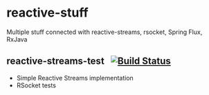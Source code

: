 # reactive-stuff
Multiple stuff connected with reactive-streams, rsocket, Spring Flux, RxJava

## reactive-streams-test &nbsp; [![Build Status](https://travis-ci.org/hsk3mis/reactive-stuff.svg?branch=master)](https://travis-ci.org/hsk3mis/reactive-stuff)
- Simple Reactive Streams implementation
- RSocket tests
